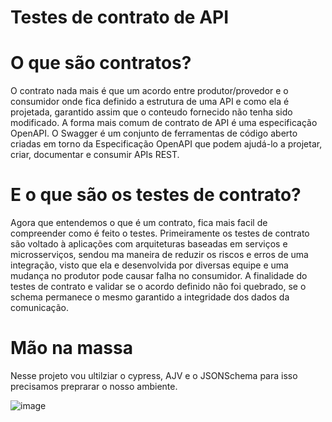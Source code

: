 # Testes de contrato de API

# O que são contratos?

 O contrato nada mais é que um acordo entre produtor/provedor e o consumidor onde fica definido a estrutura de uma API e como ela é projetada, garantido assim que o conteudo fornecido não tenha sido modificado. A forma mais comum de contrato de API é uma especificação OpenAPI. O Swagger é um conjunto de ferramentas de código aberto criadas em torno da Especificação OpenAPI que podem ajudá-lo a projetar, criar, documentar e consumir APIs REST.

 # E o que são os testes de contrato?

 Agora que entendemos o que é um contrato, fica mais facil de compreender como é feito o testes. Primeiramente os testes de contrato são voltado à aplicações com arquiteturas baseadas em serviços e microsserviços, sendou ma maneira de reduzir os riscos e erros de uma integração, visto que ela e desenvolvida por diversas equipe e uma mudança no produtor pode causar falha no consumidor. A finalidade do testes de contrato e validar se o acordo definido não foi quebrado, se o schema permanece o mesmo garantido a integridade dos dados da comunicação. 

# Mão na massa

Nesse projeto vou ultilziar o cypress, AJV e o JSONSchema para isso precisamos preprarar o nosso ambiente. 


![image](https://user-images.githubusercontent.com/105568405/187809946-29bcbd29-adc1-4e0a-b1af-769446588774.png)
